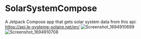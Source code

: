 # SolarSystemCompose
A Jetpack Compose app that gets solar system data from this api: https://api.le-systeme-solaire.net/en/
![Screenshot_1694910699](https://github.com/pbaileydev/SolarSystemCompose/assets/72949337/19e3e3c6-eca8-4a74-bd76-59ebbea7846c)
![Screenshot_1694910708](https://github.com/pbaileydev/SolarSystemCompose/assets/72949337/aa83b89b-7985-4d77-94f1-34f3431ddc18)
